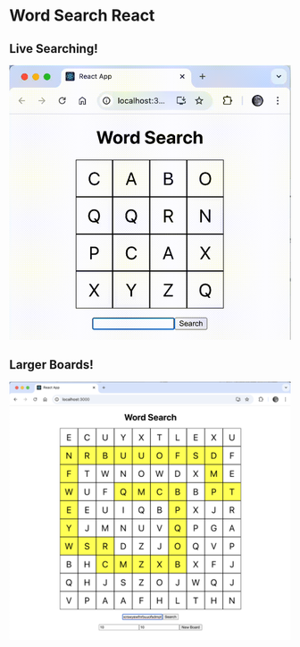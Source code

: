 # Word Search React

## Live Searching!
![Word Search Demo](./word_search_demo.gif)

## Larger Boards!
![Larger Board](./large_board.png)
